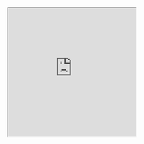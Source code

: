 
<iframe src="https://stackblitz.com/edit/ts-sandbox-project?ctl=1&embed=1&file=index.ts&hideNavigation=1&view=editor" height="300px" width="300px"></iframe>

